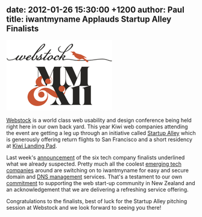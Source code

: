 date: 2012-01-26 15:30:00 +1200
author: Paul
title: iwantmyname Applauds Startup Alley Finalists
----

![webstock.png](/media/2012-01-26-webstock.png)

[Webstock](http://www.webstock.org.nz/) is a world class web usability and design conference being held right here in our own back yard. This year Kiwi web companies attending the event are getting a leg up through an initiative called [Startup Alley](http://www.webstock.org.nz/12/bnz-startup-alley.php) which is generously offering return flights to San Francisco and a short residency at [Kiwi Landing Pad](http://www.klp.org.nz/).

Last week's [announcement](http://archived.link/http://www.webstock.org.nz/blog/2012/the-bnz-start-up-alley-finalists/) of the six tech company finalists underlined what we already suspected. Pretty much all the coolest [emerging tech companies](https://iwantmyname.com/blog/2011/11/usnapus-snaps-up-startup-weekend-prize.html) around are switching on to iwantmyname for easy and secure domain and [DNS management](https://iwantmyname.com/blog/2011/08/simplify-your-domain-dns-management.html) services. That's a testament to our own [commitment](https://iwantmyname.com/blog/2011/10/being-good-neighbours.html) to supporting the web start-up community in New Zealand and an acknowledgement that we are delivering a refreshing service offering.

Congratulations to the finalists, best of luck for the Startup Alley pitching session at Webstock and we look forward to seeing you there!
